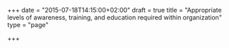 +++
date = "2015-07-18T14:15:00+02:00"
draft = true
title = "Appropriate levels of awareness, training, and education required within organization"
type = "page"

+++
